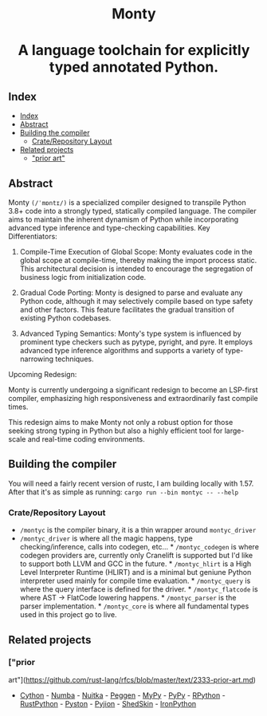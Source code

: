<h1 align="center">Monty</h1>

<h1 align="center">A language toolchain for explicitly typed annotated Python.</h1>

## Index

- [Index](#index)
- [Abstract](#abstract)
- [Building the compiler](#building-the-compiler)
  - [Crate/Repository Layout](#craterepository-layout)
- [Related projects](#related-projects)
  - ["prior art"](#prior-art)

## Abstract

Monty `(/ˈmɒntɪ/)` is a specialized compiler designed to transpile Python 3.8+
code into a strongly typed, statically compiled language. The compiler aims to
maintain the inherent dynamism of Python while incorporating advanced type
inference and type-checking capabilities.  Key Differentiators:

1.  Compile-Time Execution of Global Scope: Monty evaluates code in the global
    scope at compile-time, thereby making the import process static. This
    architectural decision is intended to encourage the segregation of business
    logic from initialization code.

2.  Gradual Code Porting: Monty is designed to parse and evaluate any Python
    code, although it may selectively compile based on type safety and other
    factors. This feature facilitates the gradual transition of existing Python
    codebases.

3.  Advanced Typing Semantics: Monty's type system is influenced by prominent
    type checkers such as pytype, pyright, and pyre. It employs advanced type
    inference algorithms and supports a variety of type-narrowing techniques.

Upcoming Redesign:

Monty is currently undergoing a significant redesign to become an LSP-first
compiler, emphasizing high responsiveness and extraordinarily fast compile
times.

This redesign aims to make Monty not only a robust option for those seeking
strong typing in Python but also a highly efficient tool for large-scale and
real-time coding environments.

## Building the compiler

You will need a fairly recent version of rustc, I am building locally with 1.57.
After that it's as simple as running: `cargo run --bin montyc -- --help`

### Crate/Repository Layout

* `/montyc` is the compiler binary, it is a thin wrapper around `montyc_driver`
* `/montyc_driver` is where all the magic happens, type checking/inference,
calls into codegen, etc...  * `/montyc_codegen` is where codegen providers are,
currently only Cranelift is supported but I'd like to support both LLVM and GCC
in the future.  * `/montyc_hlirt` is a High Level Interpreter Runtime (HLIRT)
and is a minimal but geniune Python interpreter used mainly for compile time
evaluation.  * `/montyc_query` is where the query interface is defined for the
driver.  * `/montyc_flatcode` is where AST -> FlatCode lowering happens.  *
`/montyc_parser` is the parser implementation.  * `/montyc_core` is where all
fundamental types used in this project go to live.

## Related projects

### ["prior
art"](https://github.com/rust-lang/rfcs/blob/master/text/2333-prior-art.md)

- [Cython](https://github.com/cython/cython) -
[Numba](https://github.com/numba/numba) -
[Nuitka](https://github.com/Nuitka/Nuitka) -
[Peggen](https://github.com/gvanrossum/pegen) -
[MyPy](https://github.com/python/mypy) -
[PyPy](https://foss.heptapod.net/pypy/pypy) -
[RPython](https://foss.heptapod.net/pypy/pypy/-/tree/branch/default/rpython) -
[RustPython](https://github.com/RustPython/RustPython) -
[Pyston](https://github.com/pyston/pyston) -
[Pyjion](https://github.com/tonybaloney/Pyjion) -
[ShedSkin](https://github.com/shedskin/shedskin) -
[IronPython](https://github.com/IronLanguages/ironpython3)

[cranelift]: https://github.com/bytecodealliance/wasmtime/tree/main/cranelift
[llvm]: https://llvm.org/

[PEP604]: https://www.python.org/dev/peps/pep-0604/

[rpython-instances]:
https://rpython.readthedocs.io/en/latest/translation.html#user-defined-classes-and-instances
[type-narrowing]: https://www.python.org/dev/peps/pep-0647/#id3
